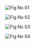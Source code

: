![Fig  No  01](https://github.com/user-attachments/assets/f3342eaf-99bd-4ca4-9b29-bac20610a70f)

![Fig  No  02](https://github.com/user-attachments/assets/b310fb40-cd46-4929-8248-13cdde9a32c6)

![Fig  No  03](https://github.com/user-attachments/assets/9d98dcb7-9a8f-435b-933f-04db04bd1b5e)

![Fig  No  04](https://github.com/user-attachments/assets/8dc52c18-68e9-4eda-afc1-fc9cc5371916)

